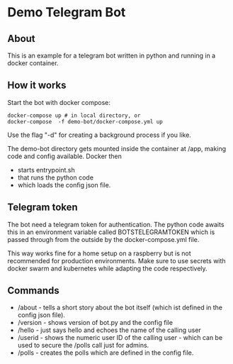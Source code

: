
# Demo Telegram Bot

## About
This is an example for a telegram bot written in python and running in a docker container.

## How it works
Start the bot with docker compose:
```
docker-compose up # in local directory, or
docker-compose  -f demo-bot/docker-compose.yml up
```
Use the flag "-d" for creating a background process if you like.

The demo-bot directory gets mounted inside the container at /app, making code
and config available. Docker then
- starts entrypoint.sh
- that runs the python code
- which loads the config json file.

## Telegram token
The bot need a telegram token for authentication. The python code awaits this in an 
environment variable called BOTSTELEGRAMTOKEN which is passed through from the outside
by the docker-compose.yml file.

This way works fine for a home setup on a raspberry but is not recommended for production
environments. Make sure to use secrets with docker swarm and kubernetes while adapting
the code respectively.

## Commands

- /about - tells a short story about the bot itself (which ist defined in the config json file).
- /version - shows version of bot.py and the config file
- /hello - just says hello and echoes the name of the calling user
- /userid - shows the numeric user ID of the calling user - which can be used to secure the /polls call just for admins. 
- /polls - creates the polls which are defined in the config file.



